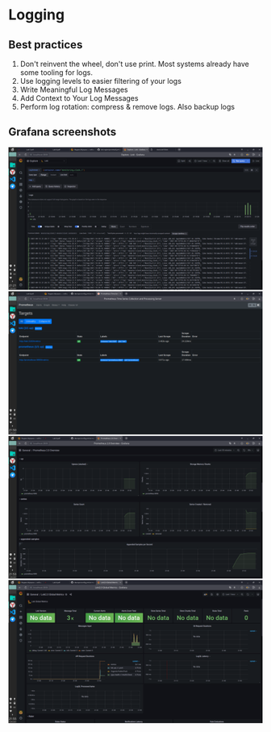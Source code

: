 # Logging

## Best practices

1. Don't reinvent the wheel, don't use print. Most systems already
have some tooling for logs.
1. Use logging levels to easier filtering of your logs
1. Write Meaningful Log Messages
1. Add Context to Your Log Messages
1. Perform log rotation: compress & remove logs. Also backup logs

## Grafana screenshots

![Screenshot of logging dashboard](../assets/PoW-lab7.png)
![Screenshot of logging dashboard](../assets/PoW-lab8-pt.png)
![Screenshot of logging dashboard](../assets/PoW-lab8-pd.png)
![Screenshot of logging dashboard](../assets/PoW-lab8-ld.png)
